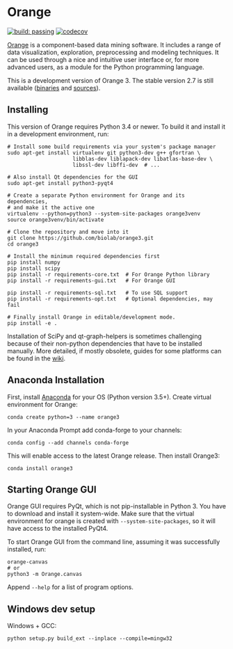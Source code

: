 Orange
======

[![build: passing](https://img.shields.io/travis/biolab/orange3.svg)](https://travis-ci.org/biolab/orange3)
[![codecov](https://codecov.io/gh/biolab/orange3/branch/master/graph/badge.svg)](https://codecov.io/gh/biolab/orange3)

[Orange] is a component-based data mining software. It includes a range of data
visualization, exploration, preprocessing and modeling techniques. It can be
used through a nice and intuitive user interface or, for more advanced users,
as a module for the Python programming language.

This is a development version of Orange 3. The stable version 2.7 is still
available ([binaries] and [sources]).

[Orange]: http://orange.biolab.si/
[binaries]: http://orange.biolab.si/orange2/
[sources]: https://github.com/biolab/orange


Installing
----------
This version of Orange requires Python 3.4 or newer. To build it and install
it in a development environment, run:

    # Install some build requirements via your system's package manager
    sudo apt-get install virtualenv git python3-dev g++ gfortran \
                         libblas-dev liblapack-dev libatlas-base-dev \
                         libssl-dev libffi-dev  # ...

    # Also install Qt dependencies for the GUI
    sudo apt-get install python3-pyqt4

    # Create a separate Python environment for Orange and its dependencies,
    # and make it the active one
    virtualenv --python=python3 --system-site-packages orange3venv
    source orange3venv/bin/activate

    # Clone the repository and move into it
    git clone https://github.com/biolab/orange3.git
    cd orange3

    # Install the minimum required dependencies first
    pip install numpy
    pip install scipy
    pip install -r requirements-core.txt  # For Orange Python library
    pip install -r requirements-gui.txt   # For Orange GUI

    pip install -r requirements-sql.txt   # To use SQL support
    pip install -r requirements-opt.txt   # Optional dependencies, may fail

    # Finally install Orange in editable/development mode.
    pip install -e .

Installation of SciPy and qt-graph-helpers is sometimes challenging because of
their non-python dependencies that have to be installed manually. More
detailed, if mostly obsolete, guides for some platforms can be found in
the [wiki].

[wiki]: https://github.com/biolab/orange3/wiki

Anaconda Installation
---------------------

First, install [Anaconda] for your OS (Python version 3.5+). Create virtual environment for Orange:

    conda create python=3 --name orange3 

In your Anaconda Prompt add conda-forge to your channels:

    conda config --add channels conda-forge

This will enable access to the latest Orange release. Then install Orange3:

    conda install orange3

[Anaconda]: https://www.continuum.io/downloads

Starting Orange GUI
-------------------

Orange GUI requires PyQt, which is not pip-installable in Python 3. You
have to download and install it system-wide. Make sure that the virtual
environment for orange is created with `--system-site-packages`, so it will
have access to the installed PyQt4.

To start Orange GUI from the command line, assuming it was successfully
installed, run:

    orange-canvas
    # or
    python3 -m Orange.canvas

Append `--help` for a list of program options.


Windows dev setup
-----------------

Windows + GCC:

    python setup.py build_ext --inplace --compile=mingw32
